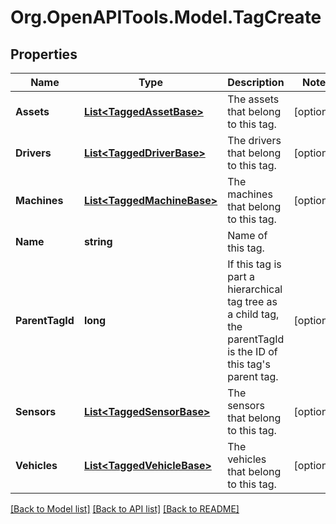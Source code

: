 # Org.OpenAPITools.Model.TagCreate
## Properties

Name | Type | Description | Notes
------------ | ------------- | ------------- | -------------
**Assets** | [**List&lt;TaggedAssetBase&gt;**](TaggedAssetBase.md) | The assets that belong to this tag. | [optional] 
**Drivers** | [**List&lt;TaggedDriverBase&gt;**](TaggedDriverBase.md) | The drivers that belong to this tag. | [optional] 
**Machines** | [**List&lt;TaggedMachineBase&gt;**](TaggedMachineBase.md) | The machines that belong to this tag. | [optional] 
**Name** | **string** | Name of this tag. | 
**ParentTagId** | **long** | If this tag is part a hierarchical tag tree as a child tag, the parentTagId is the ID of this tag&#39;s parent tag. | [optional] 
**Sensors** | [**List&lt;TaggedSensorBase&gt;**](TaggedSensorBase.md) | The sensors that belong to this tag. | [optional] 
**Vehicles** | [**List&lt;TaggedVehicleBase&gt;**](TaggedVehicleBase.md) | The vehicles that belong to this tag. | [optional] 

[[Back to Model list]](../README.md#documentation-for-models) [[Back to API list]](../README.md#documentation-for-api-endpoints) [[Back to README]](../README.md)

